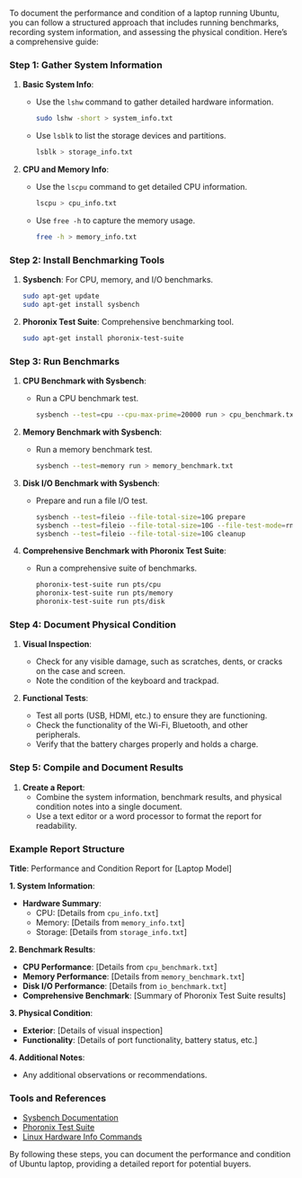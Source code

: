 To document the performance and condition of a laptop running Ubuntu, you can follow a structured approach that includes running benchmarks, recording system information, and assessing the physical condition. Here’s a comprehensive guide:

### Step 1: Gather System Information

1. **Basic System Info**:
   - Use the `lshw` command to gather detailed hardware information.
     ```sh
     sudo lshw -short > system_info.txt
     ```
   - Use `lsblk` to list the storage devices and partitions.
     ```sh
     lsblk > storage_info.txt
     ```

2. **CPU and Memory Info**:
   - Use the `lscpu` command to get detailed CPU information.
     ```sh
     lscpu > cpu_info.txt
     ```
   - Use `free -h` to capture the memory usage.
     ```sh
     free -h > memory_info.txt
     ```

### Step 2: Install Benchmarking Tools

1. **Sysbench**: For CPU, memory, and I/O benchmarks.
   ```sh
   sudo apt-get update
   sudo apt-get install sysbench
   ```

2. **Phoronix Test Suite**: Comprehensive benchmarking tool.
   ```sh
   sudo apt-get install phoronix-test-suite
   ```

### Step 3: Run Benchmarks

1. **CPU Benchmark with Sysbench**:
   - Run a CPU benchmark test.
     ```sh
     sysbench --test=cpu --cpu-max-prime=20000 run > cpu_benchmark.txt
     ```

2. **Memory Benchmark with Sysbench**:
   - Run a memory benchmark test.
     ```sh
     sysbench --test=memory run > memory_benchmark.txt
     ```

3. **Disk I/O Benchmark with Sysbench**:
   - Prepare and run a file I/O test.
     ```sh
     sysbench --test=fileio --file-total-size=10G prepare
     sysbench --test=fileio --file-total-size=10G --file-test-mode=rndrw --max-time=300 --max-requests=0 run > io_benchmark.txt
     sysbench --test=fileio --file-total-size=10G cleanup
     ```

4. **Comprehensive Benchmark with Phoronix Test Suite**:
   - Run a comprehensive suite of benchmarks.
     ```sh
     phoronix-test-suite run pts/cpu
     phoronix-test-suite run pts/memory
     phoronix-test-suite run pts/disk
     ```

### Step 4: Document Physical Condition

1. **Visual Inspection**:
   - Check for any visible damage, such as scratches, dents, or cracks on the case and screen.
   - Note the condition of the keyboard and trackpad.

2. **Functional Tests**:
   - Test all ports (USB, HDMI, etc.) to ensure they are functioning.
   - Check the functionality of the Wi-Fi, Bluetooth, and other peripherals.
   - Verify that the battery charges properly and holds a charge.

### Step 5: Compile and Document Results

1. **Create a Report**:
   - Combine the system information, benchmark results, and physical condition notes into a single document.
   - Use a text editor or a word processor to format the report for readability.

### Example Report Structure

**Title**: Performance and Condition Report for [Laptop Model]

**1. System Information**:
- **Hardware Summary**: 
  - CPU: [Details from `cpu_info.txt`]
  - Memory: [Details from `memory_info.txt`]
  - Storage: [Details from `storage_info.txt`]

**2. Benchmark Results**:
- **CPU Performance**: [Details from `cpu_benchmark.txt`]
- **Memory Performance**: [Details from `memory_benchmark.txt`]
- **Disk I/O Performance**: [Details from `io_benchmark.txt`]
- **Comprehensive Benchmark**: [Summary of Phoronix Test Suite results]

**3. Physical Condition**:
- **Exterior**: [Details of visual inspection]
- **Functionality**: [Details of port functionality, battery status, etc.]

**4. Additional Notes**:
- Any additional observations or recommendations.

### Tools and References
- [Sysbench Documentation](https://github.com/akopytov/sysbench)
- [Phoronix Test Suite](https://www.phoronix-test-suite.com/)
- [Linux Hardware Info Commands](https://www.cyberciti.biz/faq/how-to-get-hardware-information-on-linux/)

By following these steps, you can document the performance and condition of Ubuntu laptop, providing a detailed report for potential buyers.